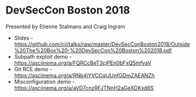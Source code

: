 # DevSecCon Boston 2018

Presented by Etienne Stalmans and Craig Ingram

* Slides - https://github.com/cji/talks/raw/master/DevSecConBoston2018/Outside%20The%20Box%20-%20DevSecCon%20Boston%202018.pdf
* Subpath exploit demo - https://asciinema.org/a/FQRCcBeT3cjPEn0bFxQ5mfyaV
* Git RCE demo - https://asciinema.org/a/RNb4iYVCCqlJUnfGDmZAEANZh
* Misconfiguration demo - https://asciinema.org/a/aVD7cnzRFJTNnH2aGeXDKxd6S
